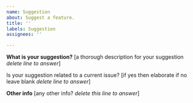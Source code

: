 ```yaml
---
name: Suggestion
about: Suggest a feature.
title: ''
labels: Suggestion
assignees: ''

---
```


**What is your suggestion?**
[a thorough description for your suggestion *delete line to answer*]

Is your suggestion related to a current issue?
[if yes then elaborate if no leave blank *delete line to answer*]

**Other info**
[any other info? *delete this line to answer*]

